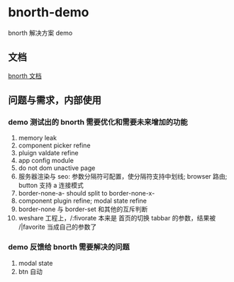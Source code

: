 # bnorth-demo

bnorth 解决方案 demo

## 文档

[bnorth 文档](//able99.github.io/#cbnorth)

## 问题与需求，内部使用

### demo 测试出的 bnorth 需要优化和需要未来增加的功能

1. memory leak
1. component picker refine
1. pluign valdate refine
1. app config module
1. do not dom unactive page
1. 服务器渲染与 seo: 参数分隔符可配置，使分隔符支持中划线; browser 路由; button 支持 a 连接模式
1. border-none-a- should split to border-none-x-
1. component plugin refine; modal state refine
1. border-none 与 border-set 和其他的互斥判断
1. weshare 工程上，/:fivorate 本来是 首页的切换 tabbar 的参数，结果被 /|favorite 当成自己的参数了


### demo 反馈给 bnorth 需要解决的问题

1. modal state
1. btn 自动